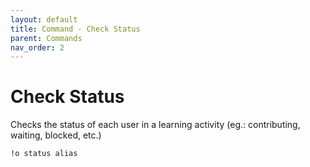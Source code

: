 ```yaml
---
layout: default
title: Command - Check Status
parent: Commands
nav_order: 2
---
```


# Check Status

Checks the status of each user in a learning activity (eg.: contributing, waiting, blocked, etc.)

    !o status alias
